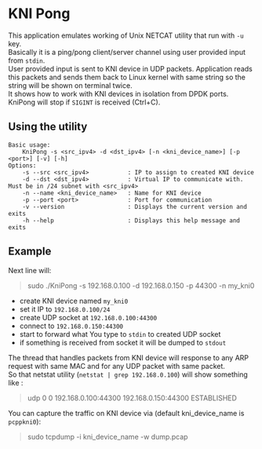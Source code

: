 KNI Pong
========

This application emulates working of Unix NETCAT utility that run with `-u` key.  
Basically it is a ping/pong client/server channel using user provided input from `stdin`.  
User provided input is sent to KNI device in UDP packets. Application reads this packets and sends them back to Linux kernel with same string so the string will be shown on terminal twice.  
It shows how to work with KNI devices in isolation from DPDK ports.  
KniPong will stop if `SIGINT` is received (Ctrl+C).  

Using the utility
-----------------

    Basic usage:
        KniPong -s <src_ipv4> -d <dst_ipv4> [-n <kni_device_name>] [-p <port>] [-v] [-h]
    Options:
        -s --src <src_ipv4>           : IP to assign to created KNI device
        -d --dst <dst_ipv4>           : Virtual IP to communicate with. Must be in /24 subnet with <src_ipv4>
        -n --name <kni_device_name>   : Name for KNI device
        -p --port <port>              : Port for communication
        -v --version                  : Displays the current version and exits
        -h --help                     : Displays this help message and exits

Example
-------

Next line will:
> sudo ./KniPong -s 192.168.0.100 -d 192.168.0.150 -p 44300 -n my_kni0

* create KNI device named `my_kni0`
* set it IP to `192.168.0.100/24`
* create UDP socket at `192.168.0.100:44300`
* connect to `192.168.0.150:44300`
* start to forward what You type to `stdin` to created UDP socket
* if something is received from socket it will be dumped to `stdout`

The thread that handles packets from KNI device will response to any ARP request with same MAC and for any UDP packet with same packet.  
So that netstat utility (`netstat | grep 192.168.0.100`) will show something like :
> udp 0 0 192.168.0.100:44300 192.168.0.150:44300 ESTABLISHED

You can capture the traffic on KNI device via (default kni_device_name is `pcppkni0`):
> sudo tcpdump -i kni_device_name -w dump.pcap
